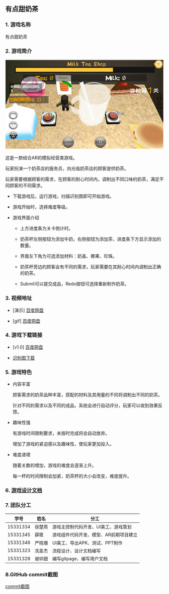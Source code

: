 ## 有点甜奶茶

### 1. 游戏名称

有点甜奶茶

### 2. 游戏简介

![game_poster](/image/design/game_poster.png)

这是一款结合AR的模拟经营类游戏。 

玩家扮演一个奶茶店的服务员，向光临奶茶店的顾客提供奶茶。

玩家需要根据顾客的需求，在顾客的耐心时间内，调制出不同口味的奶茶，满足不同顾客的不同需求。

* 下载游戏后，运行游戏，扫描识别图即可开始游戏。

* 游戏开始时，选择难度等级。

* 游戏界面介绍

    + 上方进度条为关卡倒计时。

    + 奶茶杯左侧按钮为添加牛奶，右侧按钮为添加茶，进度条下方显示添加的数量。

    + 界面左下角为可选添加材料：奶盖、椰果、珍珠。

    + 奶茶杯旁边的顾客会有不同的需求，玩家需要在其耐心时间内调制出正确的奶茶。

    + Submit可以提交成品，Redo按钮可选择重新制作奶茶。

### 3. 视频地址

* [演示] [百度网盘](https://pan.baidu.com/s/1otPddTbACH5s22u8-umHig)

* [gif] [百度网盘](https://pan.baidu.com/s/1UJ62xChb3OCYQxKtrv84Xg)

### 4. 游戏下载链接

* [v1.0] [百度网盘](https://pan.baidu.com/s/1onS73fND89jAiX3uq1tZzg)
    
* [识别图下载](/image/design/cup.png)

### 5. 游戏特色

* 内容丰富

    顾客需求的奶茶品种丰富，搭配的材料及其用量的不同将调制出不同的奶茶。

    针对不同的需求以及不同的成品，系统会进行自动评分，玩家可以收到效果反馈。

* 趣味性强

    有游戏时间限制要求，未按时完成将会自动放弃。

    增加了游戏的紧迫感以及趣味性，使玩家更加投入。

* 难度递增

    随着关数的增加，游戏的难度会逐渐上升。

    每一杯的时间限制会加紧，奶茶杯的大小会改变，难度提升。

### 6. [游戏设计文档](./docs/Design.md)

### 7. 团队分工

| 学号     | 姓名   | 分工                      | 
| -------- | ------ | ----------------------
| 15331334 | 徐楚燕 | 游戏主控制代码开发、UI美工、游戏策划          |
| 15331345 | 薛筱   | 游戏组件代码开发、模型、AR前期项目建立            |
| 15331346 | 严晓珊 | UI美工、导出APK、测试、PPT制作  |
| 15331323 | 冼圣杰 | 流程设计、设计文档编写     |  
| 15331328 | 谢圳钿 | 编写gitpage、编写用户文档 |

### 8.GitHub commit截图

[commit截图](/image/design/commit.png)
